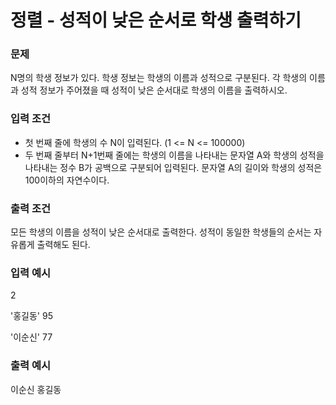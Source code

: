 # 정렬 - 성적이 낮은 순서로 학생 출력하기


### 문제
N명의 학생 정보가 있다.
학생 정보는 학생의 이름과 성적으로 구분된다.
각 학생의 이름과 성적 정보가 주어졌을 때 성적이 낮은 순서대로 학생의 이름을 출력하시오.


### 입력 조건
- 첫 번째 줄에 학생의 수 N이 입력된다.
(1 <= N <= 100000)
- 두 번째 줄부터 N+1번째 줄에는 학생의 이름을 나타내는 문자열 A와 학생의 성적을 나타내는 정수 B가 공백으로 구분되어 입력된다.
문자열 A의 길이와 학생의 성적은 100이하의 자연수이다.


### 출력 조건
모든 학생의 이름을 성적이 낮은 순서대로 출력한다.
성적이 동일한 학생들의 순서는 자유롭게 출력해도 된다.


### 입력 예시
2

'홍길동' 95

'이순신' 77


### 출력 예시
이순신 홍길동
